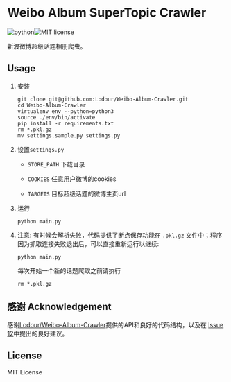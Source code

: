 # Weibo Album SuperTopic Crawler 

![python](https://img.shields.io/badge/Python-3.7-brightgreen.svg)![MIT license](https://img.shields.io/badge/license-MIT-blue.svg)

新浪微博超级话题相册爬虫。

## Usage

1. 安装

    ```shell
    git clone git@github.com:Lodour/Weibo-Album-Crawler.git
    cd Weibo-Album-Crawler
    virtualenv env --python=python3
    source ./env/bin/activate
    pip install -r requirements.txt
	rm *.pkl.gz
    mv settings.sample.py settings.py
    ```

2. 设置`settings.py`

    * `STORE_PATH` 下载目录
    * `COOKIES` 任意用户微博的cookies
		
    * `TARGETS` 目标超级话题的微博主页url

3. 运行

    `python main.py`

4. 注意: 有时候会解析失败，代码提供了断点保存功能在 `.pkl.gz` 文件中；程序因为抓取连接失败退出后，可以直接重新运行以继续:

    ```shell
    python main.py
	```

	每次开始一个新的话题爬取之前请执行

    ```shell
	rm *.pkl.gz
    ```

## 感谢  Acknowledgement

感谢[Lodour/Weibo-Album-Crawler](https://github.com/Lodour/Weibo-Album-Crawler)提供的API和良好的代码结构，以及在 [Issue 12](https://github.com/Lodour/Weibo-Album-Crawler/issues/12)中提出的良好建议。

## License

MIT License
